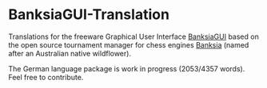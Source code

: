 # BanksiaGUI-Translation

Translations for the freeware Graphical User Interface [BanksiaGUI](https://banksiagui.com) based on the open source tournament manager for chess engines [Banksia](https://github.com/nguyenpham/Banksia) (named after an Australian native wildflower).


The German language package is work in progress (2053/4357 words). Feel free to contribute.

